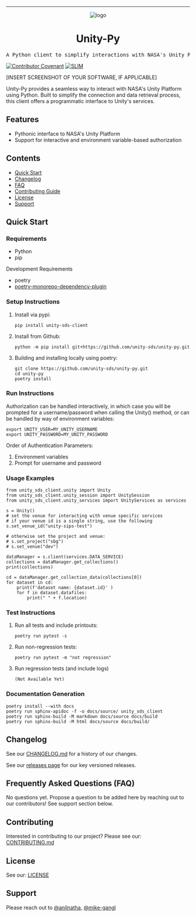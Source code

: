 
<hr>

<div align="center">

![logo](https://user-images.githubusercontent.com/3129134/163255685-857aa780-880f-4c09-b08c-4b53bf4af54d.png)

<h1 align="center">Unity-Py</h1>

</div>

<pre align="center">A Python client to simplify interactions with NASA's Unity Platform.</pre>

[![Contributor Covenant](https://img.shields.io/badge/Contributor%20Covenant-2.1-4baaaa.svg)](code_of_conduct.md) [![SLIM](https://img.shields.io/badge/Best%20Practices%20from-SLIM-blue)](https://nasa-ammos.github.io/slim/)

[INSERT SCREENSHOT OF YOUR SOFTWARE, IF APPLICABLE]

Unity-Py provides a seamless way to interact with NASA's Unity Platform using Python. Built to simplify the connection and data retrieval process, this client offers a programmatic interface to Unity's services.

## Features

* Pythonic interface to NASA's Unity Platform
* Support for interactive and environment variable-based authorization

## Contents

* [Quick Start](#quick-start)
* [Changelog](#changelog)
* [FAQ](#frequently-asked-questions-faq)
* [Contributing Guide](#contributing)
* [License](#license)
* [Support](#support)

## Quick Start

### Requirements

* Python
* pip

Development Requirements

* poetry
* [poetry-monorepo-dependency-plugin](https://pypi.org/project/poetry-monorepo-dependency-plugin/)

### Setup Instructions

1. Install via pypi:
   ```
   pip install unity-sds-client
   ```
2. Install from Github:
   ```
   python -m pip install git+https://github.com/unity-sds/unity-py.git
   ```
3. Building and installing locally using poetry:
   ```
   git clone https://github.com/unity-sds/unity-py.git
   cd unity-py
   poetry install
   ```

### Run Instructions

Authorization can be handled interactively, in which case you will be prompted for a username/password when calling the Unity() method, or can be handled by way of environment variables:
```
export UNITY_USER=MY_UNITY_USERNAME
export UNITY_PASSWORD=MY_UNITY_PASSWORD
```
Order of Authentication Parameters:
1. Environment variables
2. Prompt for username and password

### Usage Examples

```
from unity_sds_client.unity import Unity
from unity_sds_client.unity_session import UnitySession
from unity_sds_client.unity_services import UnityServices as services

s = Unity()
# set the venue for interacting with venue specific services
# if your venue id is a single string, use the following
s.set_venue_id("unity-sips-test")

# otherwise set the project and venue:
# s.set_project("sbg")
# s.set_venue("dev")

dataManager = s.client(services.DATA_SERVICE)
collections = dataManager.get_collections()
print(collections)

cd = dataManager.get_collection_data(collections[0])
for dataset in cd:
    print(f'dataset name: {dataset.id}' )
    for f in dataset.datafiles:
        print("	" + f.location)
```

### Test Instructions

1. Run all tests and include printouts:
   ```
   poetry run pytest -s
   ```

2. Run non-regression tests:
   ```
   poetry run pytest -m "not regression"
   ```

3. Run regression tests (and include logs)
   ```
   (Not Available Yet)
   ```

### Documentation Generation
```
poetry install --with docs
poetry run sphinx-apidoc -f -o docs/source/ unity_sds_client
poetry run sphinx-build -M markdown docs/source docs/build
poetry run sphinx-build -M html docs/source docs/build/
```


## Changelog

See our [CHANGELOG.md](CHANGELOG.md) for a history of our changes.

See our [releases page](https://github.com/unity-sds/unity-py/releases) for our key versioned releases.

## Frequently Asked Questions (FAQ)

No questions yet. Propose a question to be added here by reaching out to our contributors! See support section below.

## Contributing

Interested in contributing to our project? Please see our: [CONTRIBUTING.md](CONTRIBUTING.md)

## License

See our: [LICENSE](LICENSE)

## Support

Please reach out to [@anilnatha](https://github.com/anilnatha), [@mike-gangl](https://github.com/mike-gangl)
